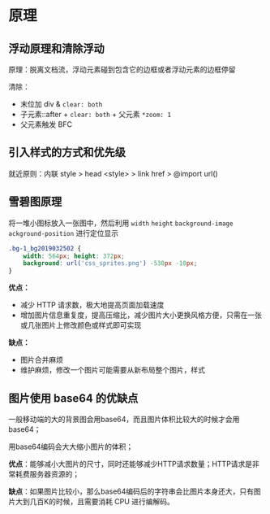# 原理

## 浮动原理和清除浮动

原理：脱离文档流，浮动元素碰到包含它的边框或者浮动元素的边框停留

清除：

- 末位加 div & `clear: both`
- 子元素::after + `clear: both` + 父元素 `*zoom: 1` 
- 父元素触发 BFC

## 引入样式的方式和优先级

就近原则：内联 style > head \<style> > link href > @import url()

## 雪碧图原理

将一堆小图标放入一张图中，然后利用 `width` `height` `background-image` `ackground-position` 进行定位显示

```css
.bg-1_bg2019032502 {
    width: 564px; height: 372px;
    background: url('css_sprites.png') -530px -10px;
}
```

**优点：**

- 减少 HTTP 请求数，极⼤地提⾼⻚⾯加载速度
- 增加图⽚信息重复度，提⾼压缩⽐，减少图⽚⼤⼩更换⻛格⽅便，只需在⼀张或⼏张图⽚上修改颜⾊或样式即可实现

**缺点：**

- 图⽚合并麻烦
- 维护麻烦，修改⼀个图⽚可能需要从新布局整个图⽚，样式

## 图片使用 base64 的优缺点

一般移动端的大的背景图会用base64，而且图片体积比较大的时候才会用base64；

用base64编码会大大缩小图片的体积；

**优点**：能够减小大图片的尺寸，同时还能够减少HTTP请求数量；HTTP请求是非常耗费服务器资源的；

**缺点**：如果图片比较小，那么base64编码后的字符串会比图片本身还大，只有图片大到几百K的时候，且需要消耗 CPU 进⾏编解码。